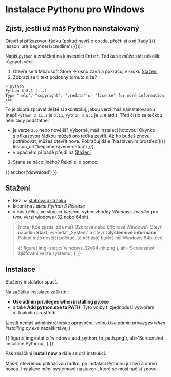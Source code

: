# Instalace Pythonu pro Windows

## Zjisti, jestli už máš Python nainstalovaný

Otevři si příkazovou řádku (pokud nevíš o co jde, přečti si o ní [tady]({{ lesson_url('beginners/cmdline') }})).

Napiš `python` a zmáčkni na klávesnici <kbd>Enter</kbd>. Teďka se může stát několik různých věcí:
1. Otevře se ti Microsoft Store → okno zavři a pokračuj v kroku [Stažení](#download)
1. Zobrazí se ti text podobný tomuto níže?
```plain
> python
Python 3.8.1 (...)
Type "help", "copyright", "credits" or "license" for more information.
>>>
```
To je dobrá zpráva! Ještě si zkontroluj, jakou verzi máš nainstalovanou (např.`Python 3.11.2` je `3.11`,
`Python 3.8.1` je `3.8` atd.). Třetí číslo za tečkou není tady podstatné.
  - je verze `3.6` nebo novější? Výborně, máš instalaci hotovou! Okýnko s příkazovou řádkou můžeš pro teďka zavřít. Až ho budeš znovu potřebovat, můžeš otevřít nové.
  Pokračuj dále [Nastavením prostředí]({{ lesson_url('beginners/venv-setup') }}).
  - v opačném případě přejdi na [Stažení](#download)
1. Stane se něco jiného? Řekni si o pomoc.



{{ anchor('download') }}
## Stažení
- Běž na [stahovací stránku](https://www.python.org/downloads/windows/)
- klepni na *Latest Python 3 Release*
- v části *Files*, ve sloupci *Version*, vyber vhodný *Windows installer* pro tvou verzi windows (32 nebo 64bit).

> [note]
> Kde zjistíš, zda máš 32bitové nebo 64bitové Windows? Otevři nabídku
> **Start**, vyhledat „Systém“ a otevřít **Systémové informace**.
> Pokud máš novější počítač, téměř jistě budeš mít Windows 64bitové.
>
> {{ figure(
    img=static('windows_32v64-bit.png'),
    alt='Screenshot zjišťování verze systému',
) }}

## Instalace

Stažený instalátor spusť.

Na začátku instalace zaškrtni:
- **Use admin privileges when installing py.exe**
- a také **Add python.exe to PATH**.
Tyto volby ti zjednoduší vytvoření virtuálního prostředí.

(Jestli nemáš administrátorské oprávnění, volbu
*Use admin privileges when installing py.exe* nezaškrtávej.)

{{ figure(
    img=static('windows_add_python_to_path.png'),
    alt='Screenshot instalace Pythonu',
) }}

Pak zmáčkni **Install now** a dále se drž instrukcí.

Máš-li otevřenou příkazovou řádku, po instalaci Pythonu ji zavři a otevři
novou.
Instalace mění systémové nastavení, které se musí načíst znovu.
